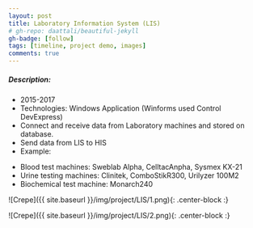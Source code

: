 ```yaml
---
layout: post
title: Laboratory Information System (LIS)
# gh-repo: daattali/beautiful-jekyll
gh-badge: [follow]
tags: [timeline, project demo, images]
comments: true
---
```

##### Description:
- 2015-2017
- Technologies: Windows Application (Winforms used Control DevExpress) 
- Connect and receive data from Laboratory machines and stored on database.
- Send data from LIS to HIS
- Example:
 + Blood test machines: Sweblab Alpha, CelltacAnpha, Sysmex KX-21
 + Urine testing machines: Clinitek, ComboStikR300, Urilyzer 100M2
 + Biochemical test machine: Monarch240

![Crepe]({{ site.baseurl }}/img/project/LIS/1.png){: .center-block :}

![Crepe]({{ site.baseurl }}/img/project/LIS/2.png){: .center-block :}
